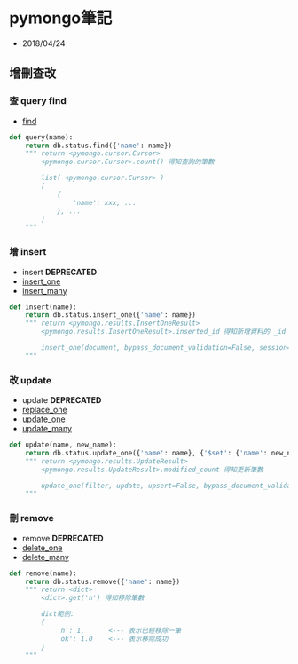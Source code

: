 # pymongo筆記
- 2018/04/24


## 增刪查改

### 查 query find

- [find](https://api.mongodb.com/python/current/api/pymongo/collection.html?highlight=update_one#pymongo.collection.Collection.find)

```py
def query(name):
    return db.status.find({'name': name})
    """ return <pymongo.cursor.Cursor>
        <pymongo.cursor.Cursor>.count() 得知查詢的筆數

        list( <pymongo.cursor.Cursor> )
        [
            { 
                'name': xxx, ...
            }, ...
        ]
    """
```


### 增 insert

- insert  **DEPRECATED**
- [insert_one](https://api.mongodb.com/python/current/api/pymongo/collection.html?highlight=update_one#pymongo.collection.Collection.insert_one)
- [insert_many](https://api.mongodb.com/python/current/api/pymongo/collection.html?highlight=update_one#pymongo.collection.Collection.insert_many)

```py
def insert(name):
    return db.status.insert_one({'name': name})
    """ return <pymongo.results.InsertOneResult>
        <pymongo.results.InsertOneResult>.inserted_id 得知新增資料的 _id

        insert_one(document, bypass_document_validation=False, session=None)
    """
```


### 改 update

- update **DEPRECATED**
- [replace_one](https://api.mongodb.com/python/current/api/pymongo/collection.html?highlight=update_one#pymongo.collection.Collection.replace_one)
- [update_one](https://api.mongodb.com/python/current/api/pymongo/collection.html?highlight=update_one#pymongo.collection.Collection.update_one)
- [update_many](https://api.mongodb.com/python/current/api/pymongo/collection.html?highlight=update_one#pymongo.collection.Collection.update_many)

```py
def update(name, new_name):
    return db.status.update_one({'name': name}, {'$set': {'name': new_name}})
    """ return <pymongo.results.UpdateResult>
        <pymongo.results.UpdateResult>.modified_count 得知更新筆數

        update_one(filter, update, upsert=False, bypass_document_validation=False, collation=None, array_filters=None, session=None)
    """
```


### 刪 remove

- remove **DEPRECATED**
- [delete_one](https://api.mongodb.com/python/current/api/pymongo/collection.html?highlight=update_one#pymongo.collection.Collection.delete_one)
- [delete_many](https://api.mongodb.com/python/current/api/pymongo/collection.html?highlight=update_one#pymongo.collection.Collection.delete_many)

```py
def remove(name):
    return db.status.remove({'name': name})
    """ return <dict>
        <dict>.get('n') 得知移除筆數

        dict範例:
        {
            'n': 1,      <--- 表示已經移除一筆
            'ok': 1.0    <--- 表示移除成功
        }
    """
```